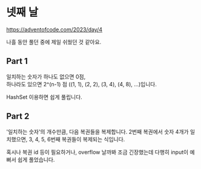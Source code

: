 # 넷째 날

https://adventofcode.com/2023/day/4

나흘 동안 풀던 중에 제일 쉬웠던 것 같아요.

## Part 1

일치하는 숫자가 하나도 없으면 0점,  
하나라도 있으면 2^(n-1) 점 ((1, 1), (2, 2), (3, 4), (4, 8), ...)입니다.

HashSet 이용하면 쉽게 풀립니다.

## Part 2

'일치하는 숫자'의 개수만큼, 다음 복권들을 복제합니다.
2번째 복권에서 숫자 4개가 일치했으면, 3, 4, 5, 6번째 복권들이 복제되는 식입니다.

혹시나 복권 id 등이 필요하거나, overflow 날까봐 조금 긴장했는데 다행히 input이 예뻐서 쉽게 풀었습니다.
